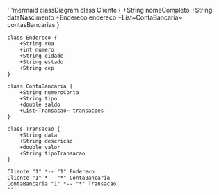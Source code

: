 '''mermaid
classDiagram
    class Cliente {
        +String nomeCompleto
        +String dataNascimento
        +Endereco endereco
        +List~ContaBancaria~ contasBancarias
    }

    class Endereco {
        +String rua
        +int numero
        +String cidade
        +String estado
        +String cep
    }

    class ContaBancaria {
        +String numeroConta
        +String tipo
        +double saldo
        +List~Transacao~ transacoes
    }

    class Transacao {
        +String data
        +String descricao
        +double valor
        +String tipoTransacao
    }

    Cliente "1" *-- "1" Endereco
    Cliente "1" *-- "*" ContaBancaria
    ContaBancaria "1" *-- "*" Transacao
    '''
